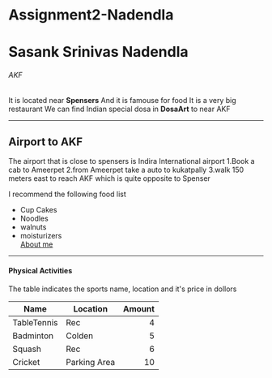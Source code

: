 # Assignment2-Nadendla
# Sasank Srinivas Nadendla
###### AKF
It is located near **Spensers**
And it is famouse for food
It is a very big restaurant
We can find Indian special dosa in **DosaArt** to near AKF

***

## Airport to AKF

The airport that is close to spensers is Indira International airport
1.Book a cab to Ameerpet
2.from Ameerpet take a auto to kukatpally
3.walk 150 meters east to reach AKF which is quite opposite to Spenser

I recommend the following food list
* Cup Cakes
* Noodles
* walnuts
* moisturizers</br>
[About me](AboutMe.md)

***
#### Physical Activities</br>
The table indicates the sports name, location and it's price in dollors

| Name | Location | Amount |
| --- | --- | ---: |
| TableTennis | Rec | 4 |
| Badminton | Colden | 5 |
| Squash | Rec | 6 |
| Cricket | Parking Area | 10 |

